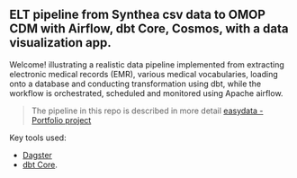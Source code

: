 ## ELT pipeline from Synthea csv data to OMOP CDM with Airflow, dbt Core, Cosmos, with a data visualization app.

Welcome! illustrating a realistic data pipeline implemented from extracting electronic medical records (EMR), various medical vocabularies, loading onto a database and conducting transformation using dbt, while the workflow is orchestrated, scheduled and monitored using Apache airflow.

> The pipeline in this repo is described in more detail [easydata - Portfolio project](https://kurt1984.github.io/easydata/)

Key tools used:

- [Dagster](https://dagster.io/)
- [dbt Core](https://docs.getdbt.com/docs/introduction).